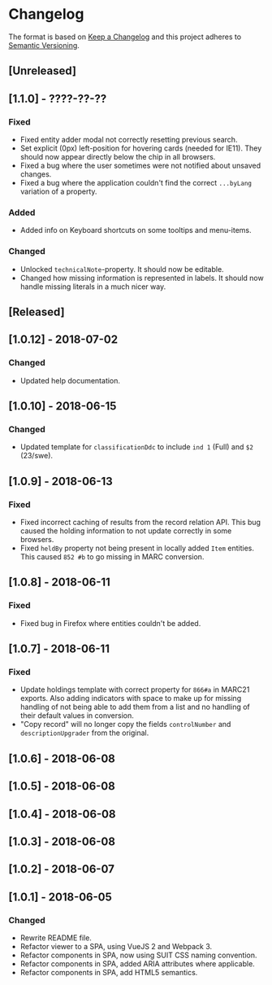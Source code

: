 # Changelog

The format is based on [Keep a Changelog](http://keepachangelog.com/en/1.0.0/)
and this project adheres to [Semantic Versioning](http://semver.org/spec/v2.0.0.html).

## [Unreleased]

## [1.1.0] - ????-??-??

### Fixed
- Fixed entity adder modal not correctly resetting previous search.
- Set explicit (0px) left-position for hovering cards (needed for IE11). They should now appear directly below the chip in all browsers.
- Fixed a bug where the user sometimes were not notified about unsaved changes.
- Fixed a bug where the application couldn't find the correct `...byLang` variation of a property.

### Added
- Added info on Keyboard shortcuts on some tooltips and menu-items.

### Changed
- Unlocked `technicalNote`-property. It should now be editable.
- Changed how missing information is represented in labels. It should now handle missing literals in a much nicer way.

## [Released]

## [1.0.12] - 2018-07-02

### Changed 
- Updated help documentation.

## [1.0.10] - 2018-06-15

### Changed
- Updated template for `classificationDdc` to include `ind 1` (Full) and `$2` (23/swe).

## [1.0.9] - 2018-06-13

### Fixed
- Fixed incorrect caching of results from the record relation API. This bug caused the holding information to not update correctly in some browsers.
- Fixed `heldBy` property not being present in locally added `Item` entities. This caused `852 #b` to go missing in MARC conversion.

## [1.0.8] - 2018-06-11

### Fixed
- Fixed bug in Firefox where entities couldn't be added.

## [1.0.7] - 2018-06-11
### Fixed
- Update holdings template with correct property for `866#a` in MARC21 exports. Also adding indicators with space to make up for missing handling of not being able to add them from a list and no handling of their default values in conversion.
- "Copy record" will no longer copy the fields `controlNumber` and `descriptionUpgrader` from the original.

## [1.0.6] - 2018-06-08
## [1.0.5] - 2018-06-08
## [1.0.4] - 2018-06-08
## [1.0.3] - 2018-06-08
## [1.0.2] - 2018-06-07
## [1.0.1] - 2018-06-05

### Changed
- Rewrite README file.
- Refactor viewer to a SPA, using VueJS 2 and Webpack 3.
- Refactor components in SPA, now using SUIT CSS naming convention.
- Refactor components in SPA, added ARIA attributes where applicable.
- Refactor components in SPA, add HTML5 semantics.
